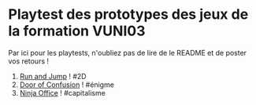 # Playtest des prototypes des jeux de la formation VUNI03

Par ici pour les playtests, n'oubliez pas de lire de le README et de poster vos retours !


1. [Run and Jump](https://github.com/3WAPierre93/FinalProject/tree/main) ! #2D
2. [Door of Confusion](https://berdemata.itch.io/proto-final-02) ! #énigme
3. [Ninja Office](https://darthlemonade.itch.io/ninja-office) ! #capitalisme
